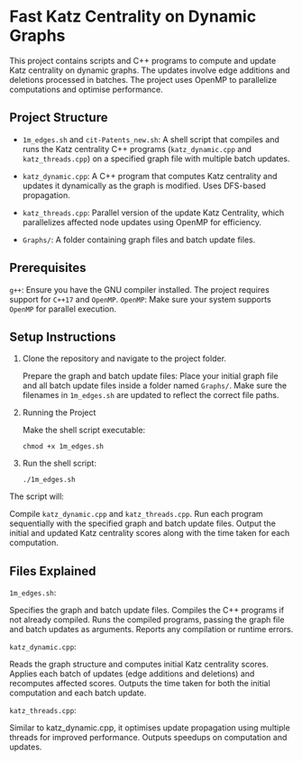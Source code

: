 # Fast Katz Centrality on Dynamic Graphs

This project contains scripts and C++ programs to compute and update Katz centrality on dynamic graphs. The updates involve edge additions and deletions processed in batches. The project uses OpenMP to parallelize computations and optimise performance.

## Project Structure

- ``1m_edges.sh`` and ``cit-Patents_new.sh``: A shell script that compiles and runs the Katz centrality C++ programs (`katz_dynamic.cpp` and `katz_threads.cpp`) on a specified graph file with multiple batch updates.

- ``katz_dynamic.cpp``: A C++ program that computes Katz centrality and updates it dynamically as the graph is modified. Uses DFS-based propagation.

- ``katz_threads.cpp``: Parallel version of the update Katz Centrality, which parallelizes affected node updates using OpenMP for efficiency.

- ``Graphs/``: A folder containing graph files and batch update files.

## Prerequisites
``g++``: Ensure you have the GNU compiler installed. The project requires support for `C++17` and `OpenMP`.
`OpenMP`: Make sure your system supports `OpenMP` for parallel execution.

## Setup Instructions

1. Clone the repository and navigate to the project folder.

    Prepare the graph and batch update files:
    Place your initial graph file and all batch update files inside a folder named `Graphs/`.
    Make sure the filenames in `1m_edges.sh` are updated to reflect the correct file paths.

2. Running the Project

    Make the shell script executable:
    ```shell
    chmod +x 1m_edges.sh
    ```

3. Run the shell script:
    ```shell 
    ./1m_edges.sh
    ```

The script will:

Compile `katz_dynamic.cpp` and `katz_threads.cpp`.
Run each program sequentially with the specified graph and batch update files.
Output the initial and updated Katz centrality scores along with the time taken for each computation.

## Files Explained

`1m_edges.sh`:

Specifies the graph and batch update files.
Compiles the C++ programs if not already compiled.
Runs the compiled programs, passing the graph file and batch updates as arguments.
Reports any compilation or runtime errors.

``katz_dynamic.cpp``:

Reads the graph structure and computes initial Katz centrality scores.
Applies each batch of updates (edge additions and deletions) and recomputes affected scores.
Outputs the time taken for both the initial computation and each batch update.

`katz_threads.cpp`:

Similar to katz_dynamic.cpp, it optimises update propagation using multiple threads for improved performance.
Outputs speedups on computation and updates.
